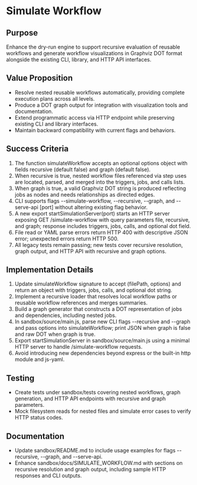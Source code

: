 # Simulate Workflow

## Purpose
Enhance the dry-run engine to support recursive evaluation of reusable workflows and generate workflow visualizations in Graphviz DOT format alongside the existing CLI, library, and HTTP API interfaces.

## Value Proposition
- Resolve nested reusable workflows automatically, providing complete execution plans across all levels.
- Produce a DOT graph output for integration with visualization tools and documentation.
- Extend programmatic access via HTTP endpoint while preserving existing CLI and library interfaces.
- Maintain backward compatibility with current flags and behaviors.

## Success Criteria
1. The function simulateWorkflow accepts an optional options object with fields recursive (default false) and graph (default false).
2. When recursive is true, nested workflow files referenced via step uses are located, parsed, and merged into the triggers, jobs, and calls lists.
3. When graph is true, a valid Graphviz DOT string is produced reflecting jobs as nodes and needs relationships as directed edges.
4. CLI supports flags --simulate-workflow, --recursive, --graph, and --serve-api [port] without altering existing flag behavior.
5. A new export startSimulationServer(port) starts an HTTP server exposing GET /simulate-workflow with query parameters file, recursive, and graph; response includes triggers, jobs, calls, and optional dot field.
6. File read or YAML parse errors return HTTP 400 with descriptive JSON error; unexpected errors return HTTP 500.
7. All legacy tests remain passing; new tests cover recursive resolution, graph output, and HTTP API with recursive and graph options.

## Implementation Details
1. Update simulateWorkflow signature to accept (filePath, options) and return an object with triggers, jobs, calls, and optional dot string.
2. Implement a recursive loader that resolves local workflow paths or reusable workflow references and merges summaries.
3. Build a graph generator that constructs a DOT representation of jobs and dependencies, including nested jobs.
4. In sandbox/source/main.js, parse new CLI flags --recursive and --graph and pass options into simulateWorkflow; print JSON when graph is false and raw DOT when graph is true.
5. Export startSimulationServer in sandbox/source/main.js using a minimal HTTP server to handle /simulate-workflow requests.
6. Avoid introducing new dependencies beyond express or the built-in http module and js-yaml.

## Testing
- Create tests under sandbox/tests covering nested workflows, graph generation, and HTTP API endpoints with recursive and graph parameters.
- Mock filesystem reads for nested files and simulate error cases to verify HTTP status codes.

## Documentation
- Update sandbox/README.md to include usage examples for flags --recursive, --graph, and --serve-api.
- Enhance sandbox/docs/SIMULATE_WORKFLOW.md with sections on recursive resolution and graph output, including sample HTTP responses and CLI outputs.